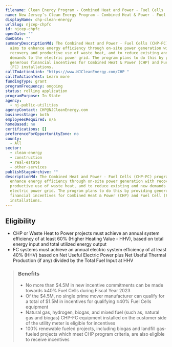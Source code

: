 ```yaml
---
filename: Clean Energy Program - Combined Heat and Power - Fuel Cells
name: New Jersey’s Clean Energy Program – Combined Heat & Power - Fuel Cells
displayName: chp-clean-energy
urlSlug: njcep-chpfc
id: njcep-chpfc
openDate: ""
dueDate: ""
summaryDescriptionMd: The Combined Heat and Power - Fuel Cells (CHP-FC) program
  aims to enhance energy efficiency through on-site power generation with
  recovery and productive use of waste heat, and to reduce existing and new
  demands to the electric power grid. The program plans to do this by providing
  generous financial incentives for Combined Heat & Power (CHP) and Fuel Cell
  (FC) installations.
callToActionLink: "https://www.NJCleanEnergy.com/CHP "
callToActionText: Learn more
fundingType: grant
programFrequency: ongoing
status: rolling application
programPurpose: In State
agency:
  - nj-public-utilities
agencyContact: CHP@NJCleanEnergy.com
businessStage: both
employeesRequired: n/a
homeBased: no
certifications: []
preferenceForOpportunityZone: no
county:
  - All
sector:
  - clean-energy
  - construction
  - real-estate
  - other-services
publishStageArchive: ""
descriptionMd: The Combined Heat and Power - Fuel Cells (CHP-FC) program aims to
  enhance energy efficiency through on-site power generation with recovery and
  productive use of waste heat, and to reduce existing and new demands to the
  electric power grid. The program plans to do this by providing generous
  financial incentives for Combined Heat & Power (CHP) and Fuel Cell (FC)
  installations.
---
```


## Eligibility

- CHP or Waste Heat to Power projects must achieve an annual system efficiency of at least 60% (Higher Heating Value - HHV), based on total energy input and total utilized energy output
- FC systems must achieve an annual electric system efficiency of at least 40% (HHV) based on Net Useful Electric Power plus Net Useful Thermal Production (if any) divided by the Total Fuel Input at HHV

> ### Benefits
>
> - No more than $4.5M in new incentive commitments can be made towards ≥40% Fuel Cells during Fiscal Year 2023
> - Of the $4.5M, no single prime mover manufacturer can qualify for a total of $1.5M in incentives for qualifying ≥40% Fuel Cells equipment
> - Natural gas, hydrogen, biogas, and mixed fuel (such as, natural gas and biogas) CHP-FC equipment installed on the customer side of the utility meter is eligible for incentives
> - 100% renewable fueled projects, including biogas and landfill gas-fueled projects which meet CHP program criteria, are also eligible to receive incentives
